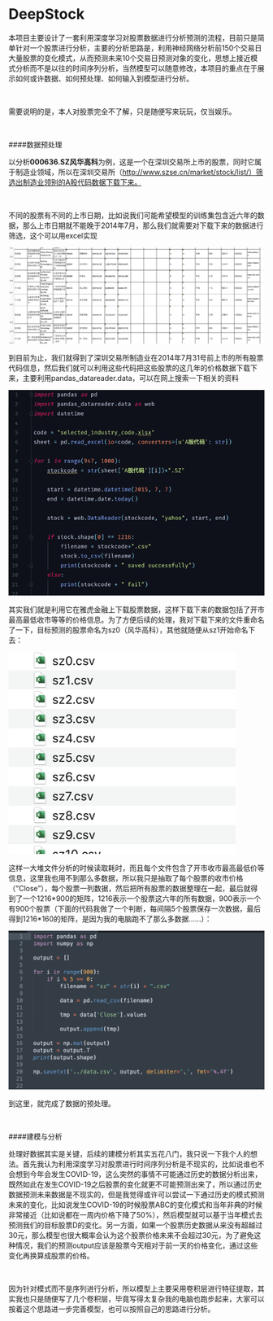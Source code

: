 # DeepStock


本项目主要设计了一套利用深度学习对股票数据进行分析预测的流程，目前只是简单针对一个股票进行分析，主要的分析思路是，利用神经网络分析前150个交易日大量股票的变化模式，从而预测未来10个交易日预测对象的变化，思想上接近模式分析而不是以往的时间序列分析，当然模型可以随意修改，本项目的重点在于展示如何或许数据、如何预处理、如何输入到模型进行分析。

<br>

需要说明的是，本人对股票完全不了解，只是随便写来玩玩，仅当娱乐。

<br>

####数据预处理

以分析**000636.SZ风华高科**为例，这是一个在深圳交易所上市的股票，同时它属于制造业领域，所以在深圳交易所（http://www.szse.cn/market/stock/list/）筛选出制造业领别的A股代码数据下载下来。

<br>

不同的股票有不同的上市日期，比如说我们可能希望模型的训练集包含近六年的数据，那么上市日期就不能晚于2014年7月，那么我们就需要对下载下来的数据进行筛选，这个可以用excel实现

![1](readme_image/1.png)



到目前为止，我们就得到了深圳交易所制造业在2014年7月31号前上市的所有股票代码信息，然后我们就可以利用这些代码把这些股票的这几年的价格数据下载下来，主要利用pandas_datareader.data，可以在网上搜索一下相关的资料

![1](readme_image/2.png)



其实我们就是利用它在雅虎金融上下载股票数据，这样下载下来的数据包括了开市最高最低收市等等的价格信息。为了方便后续的处理，我对下载下来的文件重命名了一下，目标预测的股票命名为sz0（风华高科），其他就随便从sz1开始命名下去：

![1](readme_image/3.png)

这样一大堆文件分析的时候读取耗时，而且每个文件包含了开市收市最高最低价等信息，这里我也用不到那么多数据，所以我只是抽取了每个股票的收市价格（“Close”），每个股票一列数据，然后把所有股票的数据整理在一起，最后就得到了一个1216\*900的矩阵，1216表示一个股票这六年的所有数据，900表示一个有900个股票（下面的代码我做了一个判断，每间隔5个股票保存一次数据，最后得到1216\*160的矩阵，是因为我的电脑跑不了那么多数据……）：

![1](readme_image/4.png)

到这里，就完成了数据的预处理。

<br>

####建模与分析

处理好数据其实是关键，后续的建模分析其实五花八门，我只说一下我个人的想法。首先我认为利用深度学习对股票进行时间序列分析是不现实的，比如说谁也不会想到今年会发生COVID-19，这么突然的事情不可能通过历史的数据分析出来，既然如此在发生COVID-19之后股票的变化就更不可能预测出来了，所以通过历史数据预测未来数据是不现实的，但是我觉得或许可以尝试一下通过历史的模式预测未来的变化，比如说发生COVID-19的时候股票ABC的变化模式和当年非典的时候非常接近（比如说都在一周内价格下降了50%），然后模型就可以基于当年模式去预测我们的目标股票D的变化。另一方面，如果一个股票历史数据从来没有超越过30元，那么模型也很大概率会认为这个股票价格未来不会超过30元，为了避免这种情况，我们的预测output应该是股票今天相对于前一天的价格变化，通过这些变化再换算成股票的价格。

<br>

因为针对模式而不是序列进行分析，所以模型上主要采用卷积层进行特征提取，其实我也只是随便写了几个卷积层，毕竟写得太复杂我的电脑也跑步起来，大家可以按着这个思路进一步完善模型，也可以按照自己的思路进行分析。





